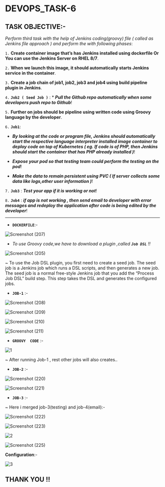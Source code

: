 # DEVOPS_TASK-6

## TASK OBJECTIVE:-

_Perform third task with the help of Jenkins coding(groovy) file ( called as Jenkins file approach ) and perform the with following phases_:

`1.` **Create container image that’s has Jenkins installed using dockerfile Or You can use the Jenkins Server on RHEL 8/7**.

`2.` **When we launch this image, it should automatically starts Jenkins service in the container**.

`3.` **Create a job chain of job1, job2, job3 and job4 using build pipeline plugin in Jenkins**.

`4.` **`Job2 ( Seed Job )`** :  *  _**Pull the Github repo automatically when some developers push repo to Github**_!

`5.` **Further on jobs should be pipeline using written code using Groovy language by the developer**.

`6.` **`Job1`**:

  * _**By looking at the code or program file, Jenkins should automatically start the respective language interpreter installed image container to deploy code on top of Kubernetes ( eg. If code is of PHP, then Jenkins should start the container that has PHP already installed )**_!

  * _**Expose your pod so that testing team could perform the testing on the pod**_!

  * _**Make the data to remain persistent using PVC ( If server collects some data like logs,other user information )**_!
  
 `7.` **`Job3`** : _**Test your app if it is working or not**_!
  
 `8.` **`Job4`** : _**if app is not working , then send email to developer with error messages and redeploy the application after code is being edited by the developer**_!

---

* **`DOCKERFILE`**:-

![Screenshot (207)](https://user-images.githubusercontent.com/64469896/93621285-f53f6680-f9f8-11ea-82ae-32b41d3a2705.png)


* _To use Groovy code,we have to download a plugin ,called **`Job DSL`** !!_

![Screenshot (205)](https://user-images.githubusercontent.com/64469896/93670738-31d39680-fabb-11ea-83a3-e2d4658734c3.png)

~ To use the Job DSL plugin, you first need to create a seed job. The seed job is a Jenkins job which runs a DSL scripts, and then generates a new job. The seed job is a normal free-style Jenkins job that you add the “Process Job DSL” build step. This step takes the DSL and generates the configured jobs.


* **`JOB-1`** :-

![Screenshot (208)](https://user-images.githubusercontent.com/64469896/93670730-284a2e80-fabb-11ea-8a45-c8abbe003ff4.png)

![Screenshot (209)](https://user-images.githubusercontent.com/64469896/93670735-3009d300-fabb-11ea-9743-85f8a9948d8e.png)

![Screenshot (210)](https://user-images.githubusercontent.com/64469896/93670736-313b0000-fabb-11ea-83a0-c6a8f6e150a9.png)

![Screenshot (211)](https://user-images.githubusercontent.com/64469896/93670809-baeacd80-fabb-11ea-95bf-f6358e1ccbd1.png)


* **`GROOVY  CODE`** :-

![1](https://user-images.githubusercontent.com/64469896/93686058-5aff2180-fad1-11ea-89ab-576f49b24635.jpg)


~ After running Job-1 , rest other jobs will also creates..

* **`JOB-2`** :-

![Screenshot (220)](https://user-images.githubusercontent.com/64469896/93685967-bc72c080-fad0-11ea-80fe-26f3cce9656f.png)

![Screenshot (221)](https://user-images.githubusercontent.com/64469896/93685970-bed51a80-fad0-11ea-8231-ffbc54191b07.png)


* **`JOB-3`** :-

~ Here i merged job-3(testing) and job-4(email):-

![Screenshot (222)](https://user-images.githubusercontent.com/64469896/93686235-93532f80-fad2-11ea-9e4b-487d62c45d4f.png)

![Screenshot (223)](https://user-images.githubusercontent.com/64469896/93686236-951cf300-fad2-11ea-9ef2-cea39cb79b29.png)

![2](https://user-images.githubusercontent.com/64469896/93686247-9f3ef180-fad2-11ea-8bd0-b59961adb892.jpg)

![Screenshot (225)](https://user-images.githubusercontent.com/64469896/93686252-a665ff80-fad2-11ea-8347-38020e730fbd.png)

**Configuration**:-

![3](https://user-images.githubusercontent.com/64469896/93686253-ab2ab380-fad2-11ea-8026-3b0af3393a08.jpg)


## THANK YOU !!
